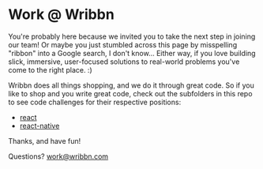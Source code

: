 # Work @ Wribbn

You're probably here because we invited you to take the next step in joining our team! Or maybe you just stumbled across this page by misspelling "ribbon" into a Google search, I don't know... Either way, if you love building slick, immersive, user-focused solutions to real-world problems you've come to the right place. :)

Wribbn does all things shopping, and we do it through great code. So if you like to shop and you write great code, check out the subfolders in this repo to see code challenges for their respective positions:

  - [react](./react)
  - [react-native](./react-native)

Thanks, and have fun!

Questions? work@wribbn.com
